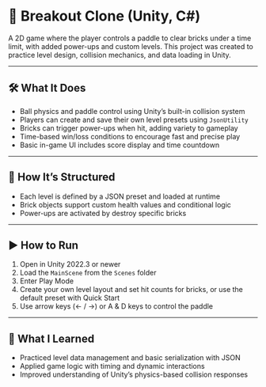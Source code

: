 # 🧱 Breakout Clone (Unity, C#)

A 2D game where the player controls a paddle to clear bricks under a time limit, with added power-ups and custom levels.
This project was created to practice level design, collision mechanics, and data loading in Unity.  

---

## 🛠️ What It Does

- Ball physics and paddle control using Unity’s built-in collision system
- Players can create and save their own level presets using `JsonUtility`
- Bricks can trigger power-ups when hit, adding variety to gameplay
- Time-based win/loss conditions to encourage fast and precise play
- Basic in-game UI includes score display and time countdown

---

## 🧩 How It’s Structured

- Each level is defined by a JSON preset and loaded at runtime
- Brick objects support custom health values and conditional logic
- Power-ups are activated by destroy specific bricks

---

## ▶️ How to Run

1. Open in Unity 2022.3 or newer  
2. Load the `MainScene` from the `Scenes` folder  
3. Enter Play Mode  
4. Create your own level layout and set hit counts for bricks, or use the default preset with Quick Start  
5. Use arrow keys (← / →) or A & D keys to control the paddle

---

## 💬 What I Learned

- Practiced level data management and basic serialization with JSON
- Applied game logic with timing and dynamic interactions
- Improved understanding of Unity’s physics-based collision responses
